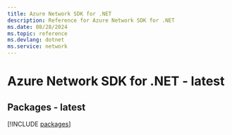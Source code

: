 ```yaml
---
title: Azure Network SDK for .NET
description: Reference for Azure Network SDK for .NET
ms.date: 08/28/2024
ms.topic: reference
ms.devlang: dotnet
ms.service: network
---
```

# Azure Network SDK for .NET - latest
## Packages - latest
[!INCLUDE [packages](network-index.md)]